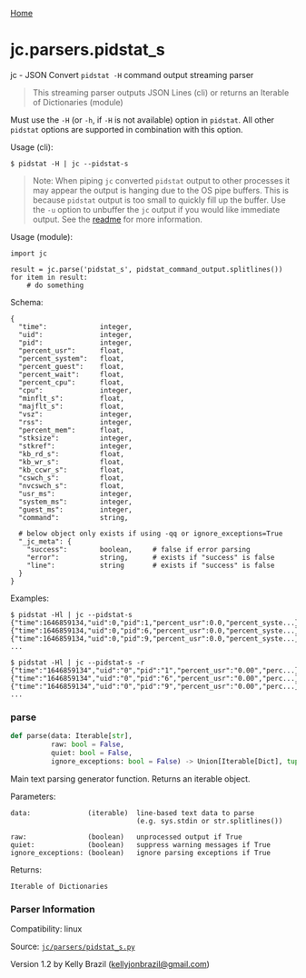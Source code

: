 [Home](https://kellyjonbrazil.github.io/jc/)
<a id="jc.parsers.pidstat_s"></a>

# jc.parsers.pidstat_s

jc - JSON Convert `pidstat -H` command output streaming parser

> This streaming parser outputs JSON Lines (cli) or returns an Iterable of
> Dictionaries (module)

Must use the `-H` (or `-h`, if `-H` is not available) option in `pidstat`.
All other `pidstat` options are supported in combination with this option.

Usage (cli):

    $ pidstat -H | jc --pidstat-s

> Note: When piping `jc` converted `pidstat` output to other processes it
> may appear the output is hanging due to the OS pipe buffers. This is
> because `pidstat` output is too small to quickly fill up the buffer. Use
> the `-u` option to unbuffer the `jc` output if you would like immediate
> output. See the [readme](https://github.com/kellyjonbrazil/jc/tree/master#unbuffering-output)
> for more information.

Usage (module):

    import jc

    result = jc.parse('pidstat_s', pidstat_command_output.splitlines())
    for item in result:
        # do something

Schema:

    {
      "time":             integer,
      "uid":              integer,
      "pid":              integer,
      "percent_usr":      float,
      "percent_system":   float,
      "percent_guest":    float,
      "percent_wait":     float,
      "percent_cpu":      float,
      "cpu":              integer,
      "minflt_s":         float,
      "majflt_s":         float,
      "vsz":              integer,
      "rss":              integer,
      "percent_mem":      float,
      "stksize":          integer,
      "stkref":           integer,
      "kb_rd_s":          float,
      "kb_wr_s":          float,
      "kb_ccwr_s":        float,
      "cswch_s":          float,
      "nvcswch_s":        float,
      "usr_ms":           integer,
      "system_ms":        integer,
      "guest_ms":         integer,
      "command":          string,

      # below object only exists if using -qq or ignore_exceptions=True
      "_jc_meta": {
        "success":        boolean,     # false if error parsing
        "error":          string,      # exists if "success" is false
        "line":           string       # exists if "success" is false
      }
    }

Examples:

    $ pidstat -Hl | jc --pidstat-s
    {"time":1646859134,"uid":0,"pid":1,"percent_usr":0.0,"percent_syste...}
    {"time":1646859134,"uid":0,"pid":6,"percent_usr":0.0,"percent_syste...}
    {"time":1646859134,"uid":0,"pid":9,"percent_usr":0.0,"percent_syste...}
    ...

    $ pidstat -Hl | jc --pidstat-s -r
    {"time":"1646859134","uid":"0","pid":"1","percent_usr":"0.00","perc...}
    {"time":"1646859134","uid":"0","pid":"6","percent_usr":"0.00","perc...}
    {"time":"1646859134","uid":"0","pid":"9","percent_usr":"0.00","perc...}
    ...

<a id="jc.parsers.pidstat_s.parse"></a>

### parse

```python
def parse(data: Iterable[str],
          raw: bool = False,
          quiet: bool = False,
          ignore_exceptions: bool = False) -> Union[Iterable[Dict], tuple]
```

Main text parsing generator function. Returns an iterable object.

Parameters:

    data:              (iterable)  line-based text data to parse
                                   (e.g. sys.stdin or str.splitlines())

    raw:               (boolean)   unprocessed output if True
    quiet:             (boolean)   suppress warning messages if True
    ignore_exceptions: (boolean)   ignore parsing exceptions if True

Returns:

    Iterable of Dictionaries

### Parser Information
Compatibility:  linux

Source: [`jc/parsers/pidstat_s.py`](https://github.com/kellyjonbrazil/jc/blob/master/jc/parsers/pidstat_s.py)

Version 1.2 by Kelly Brazil (kellyjonbrazil@gmail.com)
